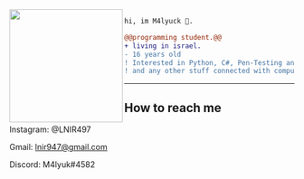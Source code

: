 <img align="left" height="200" src="https://media.giphy.com/media/ao9DUiTKH60XS/giphy.gif"/>

```diff
hi, im M4lyuck 🔮.

@@programming student.@@
+ living in israel.
- 16 years old
! Interested in Python, C#, Pen-Testing and Malware-Development
! and any other stuff connected with computers.
```
------
## How to reach me
Instagram: @LNIR497

Gmail: lnir947@gmail.com

Discord: M4lyuk#4582
